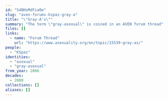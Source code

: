 ```yaml
---
id: "S4BHsMdFia0w"
slug: "aven-forums-kspaz-gray-a"
title: "\"Gray-A's\""
summary: "The term \"gray-asexual\" is coined in an AVEN forum thread"
files: []
links:
  - name: "Forum Thread"
    url: "https://www.asexuality.org/en/topic/15539-gray-as/"
people:
  - "KSpaz"
identities:
  - "asexual"
  - "gray-asexual"
from_year: 2006
decades:
  - 2000
collections: []
aliases: []
---
```

